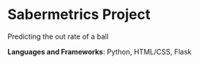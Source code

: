 # Sabermetrics Project

Predicting the out rate of a ball

<strong>Languages and Frameworks</strong>: Python, HTML/CSS, Flask
